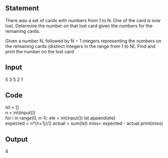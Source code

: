 ## Statement
There was a set of cards with numbers from 1 to N. One of the card is now lost. Determine the number on that lost card given the numbers for the remaining cards.

Given a number N, followed by N − 1 integers representing the numbers on the remaining cards (distinct integers in the range from 1 to N). Find and print the number on the lost card

## Input
5
3
5
2
1

## Code
lst = []  
n = int(input())  
for i in range(0, n-1): 
	ele = int(input()) 
	lst.append(ele)  
expected = n*(n+1)//2
actual = sum(lst)
miss= expected - actual
print(miss)


## Output
4
